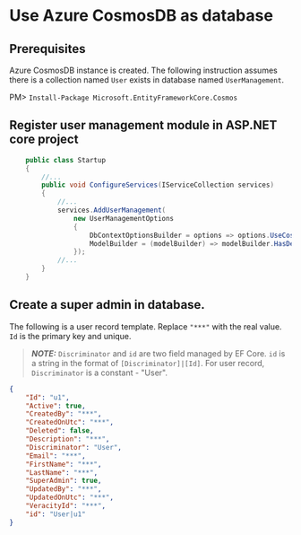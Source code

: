 # Use Azure CosmosDB as database
 
## Prerequisites
Azure CosmosDB instance is created. The following instruction assumes there is a collection named `User` exists in database named `UserManagement`.

PM> `Install-Package Microsoft.EntityFrameworkCore.Cosmos`

## Register user management module in ASP.NET core project
```cs
    public class Startup
    {
        //...
        public void ConfigureServices(IServiceCollection services)
        {
            //...
            services.AddUserManagement(
                new UserManagementOptions
                {
                    DbContextOptionsBuilder = options => options.UseCosmos("***Connection string***", "UserManagement"),
                    ModelBuilder = (modelBuilder) => modelBuilder.HasDefaultContainer("User"),
                });
            //...
        }
    }
```

## Create a super admin in database. 
The following is a user record template. Replace `"***"` with the real value. `Id` is the primary key and unique. 
> **_NOTE:_**  `Discriminator` and `id` are two field managed by EF Core. `id` is a string in the format of `[Discriminator]|[Id]`. For user record, `Discriminator` is a constant -  "User". 
```json
{
    "Id": "u1",
    "Active": true,
    "CreatedBy": "***",
    "CreatedOnUtc": "***",
    "Deleted": false,
    "Description": "***",
    "Discriminator": "User",
    "Email": "***",
    "FirstName": "***",
    "LastName": "***",
    "SuperAdmin": true,
    "UpdatedBy": "***",
    "UpdatedOnUtc": "***",
    "VeracityId": "***",
    "id": "User|u1"
}
```